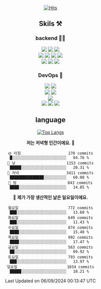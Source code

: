 <div align="center">

[![Hits](https://hits.seeyoufarm.com/api/count/incr/badge.svg?url=https%3A%2F%2Fgithub.com%2Fzxcv9203%2Fhit-counter&count_bg=%23FF7272&title_bg=%23324C2E&icon=codeigniter.svg&icon_color=%23DD5B5B&title=%EB%B0%A9%EB%AC%B8%EC%9E%90&edge_flat=false)](https://hits.seeyoufarm.com)
  
## Skils ⚒️
### backend 🧑‍💻
  
<img src="https://img.shields.io/badge/Java-FF6600?style=flat-square&logo=buymeacoffee&logoColor=white"/>
<img src="https://img.shields.io/badge/Go-0099FF?style=flat-square&logo=go&logoColor=white"/>
<img src="https://img.shields.io/badge/Kotlin-7F52FF?style=flat-square&logo=kotlin&logoColor=white"/>
  
  
<br />
  
<img src="https://img.shields.io/badge/Spring-339933?style=flat-square&logo=Spring&logoColor=white"/>
<img src="https://img.shields.io/badge/Spring Boot-339933?style=flat-square&logo=Spring Boot&logoColor=white"/>
<img src="https://img.shields.io/badge/Spring Security-339933?style=flat-square&logo=Spring Security&logoColor=white"/>
  
<img src="https://img.shields.io/badge/Spring Data JPA-339933?style=flat-square&logo=Hibernate&logoColor=white"/>

<br />
  
  <img src="https://img.shields.io/badge/mysql-0099FF?style=flat-square&logo=mysql&logoColor=white"/>
  <img src="https://img.shields.io/badge/mariadb-0099FF?style=flat-square&logo=mariadb&logoColor=white"/>
  <img src="https://img.shields.io/badge/mongoDB-47A248?style=flat-square&logo=mongodb&logoColor=white"/>
  
  
### DevOps 🚀
  
  <img src="https://img.shields.io/badge/docker-2496ED?style=flat-square&logo=docker&logoColor=white"/>
  <img src="https://img.shields.io/badge/kubernetes-326CE5?style=flat-square&logo=kubernetes&logoColor=white"/>
  
  <br />
  
  <img src="https://img.shields.io/badge/Github Actions-2088FF?style=flat-square&logo=githubactions&logoColor=white"/>
  <img src="https://img.shields.io/badge/Jenkins-D24939?style=flat-square&logo=jenkins&logoColor=white"/>
  
  
  <br />
  <img src="https://img.shields.io/badge/terraform-7B42BC?style=flat-square&logo=terraform&logoColor=white"/>
  
  <br />
  <img src="https://img.shields.io/badge/Amazon AWS-232F3E?style=flat-square&logo=Amazon AWS&logoColor=white"/>

  <img src="https://img.shields.io/badge/GCP-4285F4?style=flat-square&logo=googlecloud&logoColor=white"/>
  <img src="https://img.shields.io/badge/NCP-03C75A?style=flat-square&logo=naver&logoColor=white"/>
  
  
## language

[![Top Langs](https://github-readme-stats.vercel.app/api/top-langs/?username=zxcv9203&hide=html&exclude_repo=zxcv9203.github.io,golB&theme=grate-gatsby)](https://github.com/zxcv9203/github-readme-stats)
  
<!--START_SECTION:waka-->
**저는 저녁형 인간이에요. 🦉** 

```text
🌞 아침                     270 commits         █░░░░░░░░░░░░░░░░░░░░░░░░   04.76 % 
🌆 낮　                     1153 commits        █████░░░░░░░░░░░░░░░░░░░░   20.31 % 
🌃 저녁                     3411 commits        ███████████████░░░░░░░░░░   60.08 % 
🌙 밤　                     843 commits         ████░░░░░░░░░░░░░░░░░░░░░   14.85 % 
```
📅 **제가 가장 생산적인 날은 일요일이에요.** 

```text
월요일                      772 commits         ███░░░░░░░░░░░░░░░░░░░░░░   13.60 % 
화요일                      649 commits         ███░░░░░░░░░░░░░░░░░░░░░░   11.43 % 
수요일                      874 commits         ████░░░░░░░░░░░░░░░░░░░░░   15.40 % 
목요일                      992 commits         ████░░░░░░░░░░░░░░░░░░░░░   17.47 % 
금요일                      563 commits         ██░░░░░░░░░░░░░░░░░░░░░░░   09.92 % 
토요일                      793 commits         ███░░░░░░░░░░░░░░░░░░░░░░   13.97 % 
일요일                      1034 commits        █████░░░░░░░░░░░░░░░░░░░░   18.21 % 
```



 Last Updated on 06/09/2024 00:13:47 UTC
<!--END_SECTION:waka-->
  
</div>


